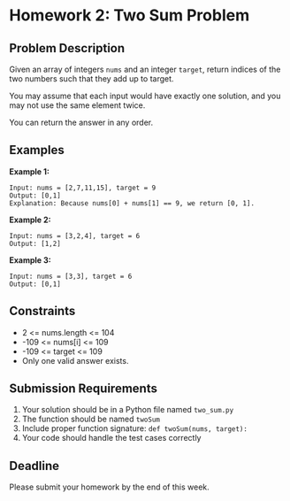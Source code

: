 # Homework 2: Two Sum Problem

## Problem Description

Given an array of integers `nums` and an integer `target`, return indices of the two numbers such that they add up to target.

You may assume that each input would have exactly one solution, and you may not use the same element twice.

You can return the answer in any order.

## Examples

**Example 1:**

````
Input: nums = [2,7,11,15], target = 9
Output: [0,1]
Explanation: Because nums[0] + nums[1] == 9, we return [0, 1].
````

**Example 2:**

````
Input: nums = [3,2,4], target = 6
Output: [1,2]
````

**Example 3:**

````
Input: nums = [3,3], target = 6
Output: [0,1]
````

## Constraints

- 2 <= nums.length <= 104
- -109 <= nums[i] <= 109
- -109 <= target <= 109
- Only one valid answer exists.

## Submission Requirements

1. Your solution should be in a Python file named `two_sum.py`
2. The function should be named `twoSum`
3. Include proper function signature: `def twoSum(nums, target):`
4. Your code should handle the test cases correctly

## Deadline

Please submit your homework by the end of this week.